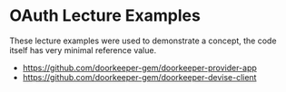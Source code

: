 # OAuth Lecture Examples
These lecture examples were used to demonstrate a concept, the code itself has very minimal reference value.
- https://github.com/doorkeeper-gem/doorkeeper-provider-app
- https://github.com/doorkeeper-gem/doorkeeper-devise-client